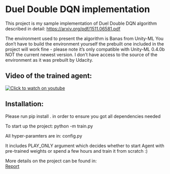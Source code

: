 # Duel Double DQN implementation 

This project is my sample implementation of Duel Double DQN algorithm described in detail:
https://arxiv.org/pdf/1511.06581.pdf

The environment used to present the algorithm is Banas from Unity-ML
You don’t have to build the environment yourself the prebuilt one included in the project will work fine - please note it’s only compatible with Unity-ML 0.4.0b NOT the current newest version. I don’t have access to the source of the environment as it was prebuilt by Udacity. 

## Video of the trained agent:
[![Click to watch on youtube](https://img.youtube.com/vi/SRBDl_yjLBM/0.jpg)](https://youtu.be/SRBDl_yjLBM)

## Installation: 
Please run pip install . in order to ensure you got all dependencies needed

To start up the project:
python -m train.py 

All hyper-paramters are in: 
config.py 

It includes PLAY_ONLY argument which decides whether to start Agent with pre-trained weights or spend a few hours and train it from scratch :) 

More details on the project can be found in:  
[Report](/Report.md)



